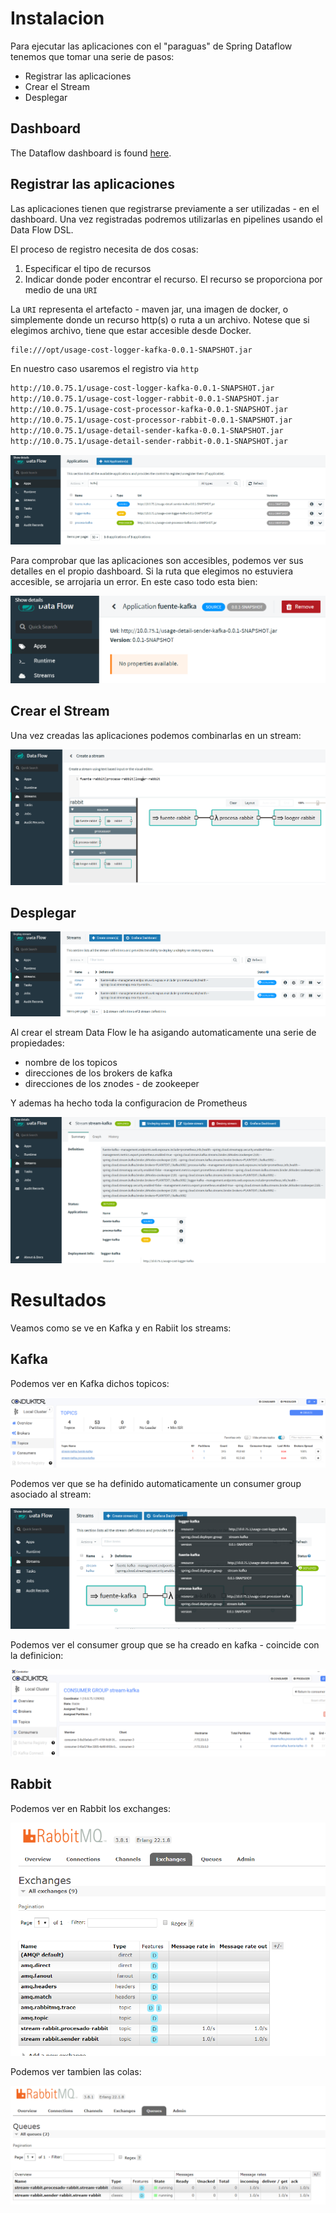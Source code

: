 # Instalacion

Para ejecutar las aplicaciones con el "paraguas" de Spring Dataflow tenemos que tomar una serie de pasos:

- Registrar las aplicaciones
- Crear el Stream
- Desplegar

## Dashboard

The Dataflow dashboard is found [here](http://localhost:9393/dashboard).

## Registrar las aplicaciones

Las aplicaciones tienen que registrarse previamente a ser utilizadas - en el dashboard. Una vez registradas podremos utilizarlas en pipelines usando el Data Flow DSL. 

El proceso de registro necesita de dos cosas:

1. Especificar el tipo de recursos
2. Indicar donde poder encontrar el recurso. El recurso se proporciona por medio de una `URI`

La `URI` representa el artefacto - maven jar, una imagen de docker, o simplemente donde un recurso http(s) o ruta a un archivo. Notese que si elegimos archivo, tiene que estar accesible desde Docker. 

```sh
file:///opt/usage-cost-logger-kafka-0.0.1-SNAPSHOT.jar
```

En nuestro caso usaremos el registro via `http`

```sh
http://10.0.75.1/usage-cost-logger-kafka-0.0.1-SNAPSHOT.jar
http://10.0.75.1/usage-cost-logger-rabbit-0.0.1-SNAPSHOT.jar
http://10.0.75.1/usage-cost-processor-kafka-0.0.1-SNAPSHOT.jar
http://10.0.75.1/usage-cost-processor-rabbit-0.0.1-SNAPSHOT.jar
http://10.0.75.1/usage-detail-sender-kafka-0.0.1-SNAPSHOT.jar
http://10.0.75.1/usage-detail-sender-rabbit-0.0.1-SNAPSHOT.jar
```

![Registra Apps](./Imagenes/registro.png)

Para comprobar que las aplicaciones son accesibles, podemos ver sus detalles en el propio dashboard. Si la ruta que elegimos no estuviera accesible, se arrojaria un error. En este caso todo esta bien:

![Registra Apps](./Imagenes/propiedades.PNG)

## Crear el Stream

Una vez creadas las aplicaciones podemos combinarlas en un stream:

![Stream](./Imagenes/stream.PNG)

## Desplegar

![Despliegue](./Imagenes/desplegar.PNG)

Al crear el stream Data Flow le ha asigando automaticamente una serie de propiedades:

- nombre de los topicos
- direcciones de los brokers de kafka
- direcciones de los znodes - de zookeeper

Y ademas ha hecho toda la configuracion de Prometheus

![Definicion](./Imagenes/Definicion.PNG)

# Resultados

Veamos como se ve en Kafka y en Rabiit los streams:

## Kafka

Podemos ver en Kafka dichos topicos:

![Definicion](./Imagenes/topicos.PNG)

Podemos ver que se ha definido automaticamente un consumer group asociado al stream:

![Definicion](./Imagenes/CGdef.PNG)

Podemos ver el consumer group que se ha creado en kafka - coincide con la definicion:

![Definicion](./Imagenes/CG.PNG)

## Rabbit

Podemos ver en Rabbit los exchanges:

![Definicion](./Imagenes/exchanges.PNG)

Podemos ver tambien las colas:

![Definicion](./Imagenes/colas.PNG)
